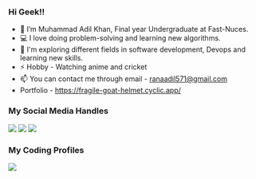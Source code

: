 ### Hi Geek!! 

- 👋 I’m Muhammad Adil Khan, Final year Undergraduate at Fast-Nuces.
- 💻 I love doing problem-solving and learning new algorithms.
- 🌱 I'm exploring different fields in software development, Devops and learning new skills.
- ⚡ Hobby - Watching anime and cricket
- 📫 You can contact me through email - ranaadil571@gmail.com
- Portfolio - https://fragile-goat-helmet.cyclic.app/


### My Social Media Handles
[<img src="https://img.shields.io/badge/linkedin-%230077B5.svg?style=for-the-badge&logo=linkedin&logoColor=white" />](https://www.linkedin.com/in/adil-khan-230271261/)
[<img src="https://img.shields.io/badge/Instagram-%23E4405F.svg?style=for-the-badge&logo=Instagram&logoColor=white" />](https://www.instagram.com/a_dil.666/)
[<img src="https://img.shields.io/badge/Twitter-%231DA1F2.svg?style=for-the-badge&logo=Twitter&logoColor=white" />](https://twitter.com/madilkhan002)

  
### My Coding Profiles
[<img src="https://img.shields.io/badge/-LeetCode-FFA116?style=for-the-badge&logo=LeetCode&logoColor=black" />](https://leetcode.com/adil_kira/)
